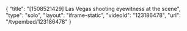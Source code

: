 {
    "title": "[1508521429] Las Vegas shooting eyewitness at the scene",
    "type": "solo",
    "layout": "iframe-static",
    "videoId": "123186478",
    "url": "\/tvpembed\/123186478"
}